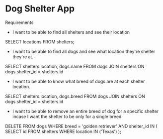 # Dog Shelter App

Requirements

- I want to be able to find all shelters and see their location

SELECT locations FROM shelters;

- I want to be able to find all dogs and see what location they're shelter they're at.

SELECT shelters.location, dogs.name FROM dogs
JOIN shelters
ON dogs.shelter_id = shelters.id


- I want to be able to know what breed of dogs are at each shelter location.

SELECT shelters.location, dogs.breed FROM dogs
JOIN shelters
ON dogs.shelter_id = shelters.id


- I want to be able to remove an entire breed of dog for a specific shelter incase I want the shelter to be only for a single breed


DELETE FROM dogs
WHERE
    breed = 'golden retriever'
    AND shelter_id IN (
        SELECT
            id
        FROM
            shelters
        WHERE
            location IN ('Texas')
    );
